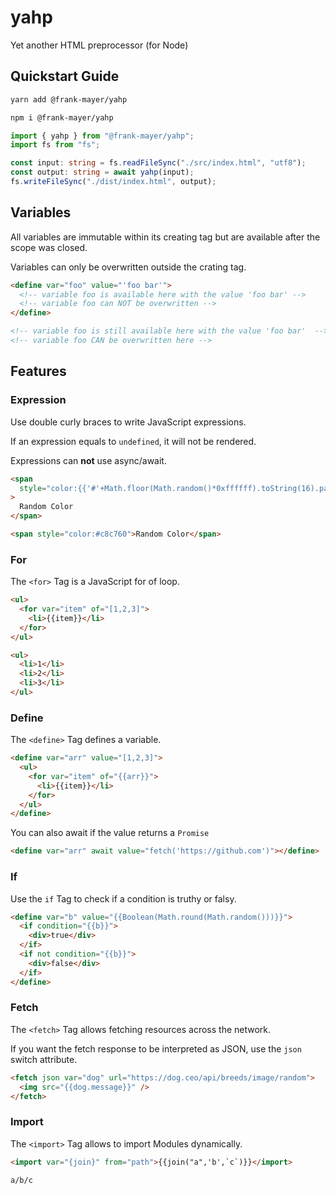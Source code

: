 # yahp

Yet another HTML preprocessor (for Node)

## Quickstart Guide

```bash
yarn add @frank-mayer/yahp
```

```bash
npm i @frank-mayer/yahp
```

```typescript
import { yahp } from "@frank-mayer/yahp";
import fs from "fs";

const input: string = fs.readFileSync("./src/index.html", "utf8");
const output: string = await yahp(input);
fs.writeFileSync("./dist/index.html", output);
```

## Variables

All variables are immutable within its creating tag but are available after the scope was closed.

Variables can only be overwritten outside the crating tag.

```html
<define var="foo" value="'foo bar'">
  <!-- variable foo is available here with the value 'foo bar' -->
  <!-- variable foo can NOT be overwritten -->
</define>

<!-- variable foo is still available here with the value 'foo bar'  -->
<!-- variable foo CAN be overwritten here -->
```

## Features

### Expression

Use double curly braces to write JavaScript expressions.

If an expression equals to `undefined`, it will not be rendered.

Expressions can **not** use async/await.

```html
<span
  style="color:{{'#'+Math.floor(Math.random()*0xffffff).toString(16).padStart(6,'0')}}"
>
  Random Color
</span>
```

```html
<span style="color:#c8c760">Random Color</span>
```

### For

The `<for>` Tag is a JavaScript for of loop.

```html
<ul>
  <for var="item" of="[1,2,3]">
    <li>{{item}}</li>
  </for>
</ul>
```

```html
<ul>
  <li>1</li>
  <li>2</li>
  <li>3</li>
</ul>
```

### Define

The `<define>` Tag defines a variable.

```html
<define var="arr" value="[1,2,3]">
  <ul>
    <for var="item" of="{{arr}}">
      <li>{{item}}</li>
    </for>
  </ul>
</define>
```

You can also await if the value returns a `Promise`

```html
<define var="arr" await value="fetch('https://github.com')"></define>
```

### If

Use the `if` Tag to check if a condition is truthy or falsy.

```html
<define var="b" value="{{Boolean(Math.round(Math.random()))}}">
  <if condition="{{b}}">
    <div>true</div>
  </if>
  <if not condition="{{b}}">
    <div>false</div>
  </if>
</define>
```

### Fetch

The `<fetch>` Tag allows fetching resources across the network.

If you want the fetch response to be interpreted as JSON, use the `json` switch attribute.

```html
<fetch json var="dog" url="https://dog.ceo/api/breeds/image/random">
  <img src="{{dog.message}}" />
</fetch>
```

### Import

The `<import>` Tag allows to import Modules dynamically.

```html
<import var="{join}" from="path">{{join("a",'b',`c`)}}</import>
```

```html
a/b/c
```
